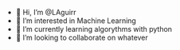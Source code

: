 - 👋 Hi, I’m @LAguirr
- 👀 I’m interested in Machine Learning 
- 🌱 I’m currently learning algorythms with python
- 💞️ I’m looking to collaborate on whatever


<!---
LAguirr/LAguirr is a ✨ special ✨ repository because its `README.md` (this file) appears on your GitHub profile.
You can click the Preview link to take a look at your changes.
--->
